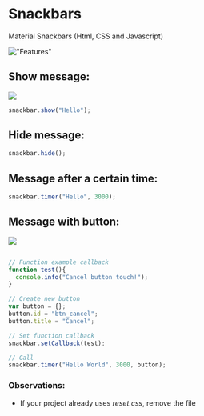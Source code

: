 # Snackbars
Material Snackbars (Html, CSS and Javascript)

!["Features"](https://lh3.googleusercontent.com/k73zCptWXUkJR028TDfjb3afv8_vHzm_2bRSr2k_kim1z4Y04gzec9SCYkiqWT9VAcF3HM2YX96Us1gR-sXQ6oeqH_cHBk95GcWHGm0_yDQSwc0DXSmjYPOucfLt_mY4pqSZZIrD4hqkmwcbGUpf91_Bpk0mfeOWNTEBVquGkDg93L3ugE1WFNYbS0Oy-PAVtlan-3cjAEzVbHxtT_MavnPwQFjoB85ZDlrGTfzeGKAaVCHDEwC5r4c-NvveQw07W58nD1UBRszpPmw2n8dnrFlKSJWyPAnMl4GMSDCYzywYXspevnS5781T9PPZVb4NVRtkLxmmoKtCvjHOjeSiZrl8YVwHbxPf6ef4V1w0lj52ETm5KcIUbU57Hdt98tet5FobGfOfSjPGp57fUZK4YOTs8U7eVDXMnmN2ClnioqnR23zdOMbPyVzbdUawMe6MEktYB8QXkGoAon6ZL_8PqTopi3bYOZ86ysouihMo15_NiSxttN49YZ6q5cGsvuU0iClfCtFTtSFTNVHg5H7GMPMss4vGKkoEVFvefTRtRU7y8qLieD9LEeKz365v8c0CUvhPjYrG=w1547-h810)

## Show message:
![](https://lh3.googleusercontent.com/4_tyXIlobrIUrEgWkStV681-wHcDH7edY__oXjPSBOO7ouRbytQRaHzQ8HA3uBcv0h61NzWwiBJbX1x-KAttNYivvI6pjdPYySPt2Jith-1gz8bZtW3pGJzgY0hi1U77ujetVklElCdK87ti8wyqxFOuN78rKDOfSnjeWDGDLIM0E35JoH6EtqLss4NfjmGm41nrNV0cYyYMU0Oo8FVn5qaIBcaa_l3alPvNhcO3XWPJnXsG-GuR2jC2mB3wgI2G8CvTo4iC0znLT5jiSBbHTm0jaYPNj3MkdfyfFjgIdT1v_fueQR3TEwHLLb_YX6gvEF9v7EQ_PcYHRypaYVOuWwqx2izjX7G92yrB62HjckvctKYS7ZrtFkR7ScfdXZbwrZwlExq-Ct23WzAFdRYTrqy8iWg_tCPi79GXLDqzTZn5VDMKH75FoZtJXq-HTZjEFPuBBnVn8hDiB0FSi5CPMGIniDCu1zFL79K7lCX3GlQqML2g8Hhxa3J1eI5Y1A4j8Q5nk39yPRk1dcO0JxaqEI5YcF53BmNGLY8Uv8Bvf400L0UKuyYatajxEEgMYtH0jgFLwev5=w1543-h810-k?v=1475242329240)

``` js
snackbar.show("Hello");
```

## Hide message:
``` js
snackbar.hide();
```

## Message after a certain time:
``` js
snackbar.timer("Hello", 3000);
```

## Message with button:

![](https://lh3.googleusercontent.com/X3ruww9csecZZj9ABAIv0p3ezTQrBVi_jTbah4IDXp1mnRVmA5l06B0dYangSRuaoT575hSOfgqUGRrfWwok9DZ8E58lq3E67KDZG5tRWNZqmPTBiGtXYKFNsxm6d4ZDStkERiGQaKEjEwX-cWnP1rh6yQrkDZ2T_kYGHtvHEPP3vajtbOiqN-imuA-i1yAkFm5TdPWqGPsVS8u-PVMJ9q4AvJUXR3J0EhKRsGDDKBv3Grp44Uh9Ng_W7jOt4_lxKD9_gKd_NxrPIlTHqK3ScGe6Tps9l3-cODGvdnX-UE5asR_h_ZQ5_TWeBQ5SJecxrRAr45VV59uL6cinLqaURAhtf8QF23XjJTbD9SrwesHAaRlz6PS2jG_T0-RqbNZQmmSbidQhtaf3Oskr64622mtLkTeAng6NUh_4T0BWE2wdR7C3ZXVhCR2rfmksSHANqebr8z4pKrgZToQyz6tc2Itv5yD01g7-qVpLkeoYptG5jTDnvXUwKEx8NNfEV93AyrvvqOU6Cy-0p6UPHBzNdVHUULc1P83Bj0dNFjkTAx6agcq5A3YyYw95JHnhO9l6GU7OkrjR=w1547-h810)

``` js

// Function example callback
function test(){
  console.info("Cancel button touch!");
}

// Create new button
var button = {};
button.id = "btn_cancel";
button.title = "Cancel";

// Set function callback
snackbar.setCallback(test);

// Call
snackbar.timer("Hello World", 3000, button);
```

### Observations:
  - If your project already uses _reset.css_, remove the file
